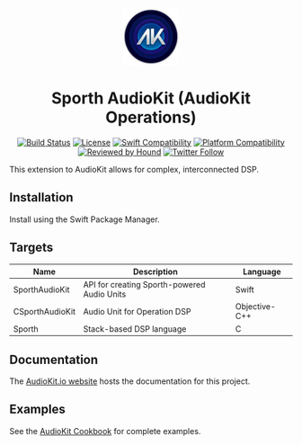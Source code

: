 <div align=center>
<img src="https://github.com/AudioKit/Cookbook/raw/main/Cookbook/Cookbook/Assets.xcassets/audiokit-icon.imageset/audiokit-icon.png" width="20%"/>

# Sporth AudioKit (AudioKit Operations)

[![Build Status](https://github.com/AudioKit/SporthAudioKit/workflows/CI/badge.svg)](https://github.com/AudioKit/SporthAudioKit/actions?query=workflow%3ACI)
[![License](https://img.shields.io/github/license/AudioKit/SporthAudioKit)](https://github.com/AudioKit/SporthAudioKit/blob/main/LICENSE)
[![Swift Compatibility](https://img.shields.io/endpoint?url=https%3A%2F%2Fswiftpackageindex.com%2Fapi%2Fpackages%2FAudioKit%2FSporthAudioKit%2Fbadge%3Ftype%3Dswift-versions&label=)](https://swiftpackageindex.com/AudioKit/SporthAudioKit)
 [![Platform Compatibility](https://img.shields.io/endpoint?url=https%3A%2F%2Fswiftpackageindex.com%2Fapi%2Fpackages%2FAudioKit%2FSporthAudioKit%2Fbadge%3Ftype%3Dplatforms&label=)](https://swiftpackageindex.com/AudioKit/SporthAudioKit)
[![Reviewed by Hound](https://img.shields.io/badge/Reviewed_by-Hound-8E64B0.svg)](https://houndci.com)
[![Twitter Follow](https://img.shields.io/twitter/follow/AudioKitPro.svg?style=social)](https://twitter.com/AudioKitPro)

</div>

This extension to AudioKit allows for complex, interconnected DSP.

## Installation

Install using the Swift Package Manager.

## Targets

| Name            | Description                                 | Language      |
|-----------------|---------------------------------------------|---------------|
| SporthAudioKit  | API for creating Sporth-powered Audio Units | Swift         |
| CSporthAudioKit | Audio Unit for Operation DSP                | Objective-C++ |
| Sporth          | Stack-based DSP language                    | C             |

## Documentation

The [AudioKit.io website](https://audiokit.io/SporthAudioKit/) hosts the documentation for this project.

## Examples

See the [AudioKit Cookbook](https://github.com/AudioKit/Cookbook/) for complete examples.
